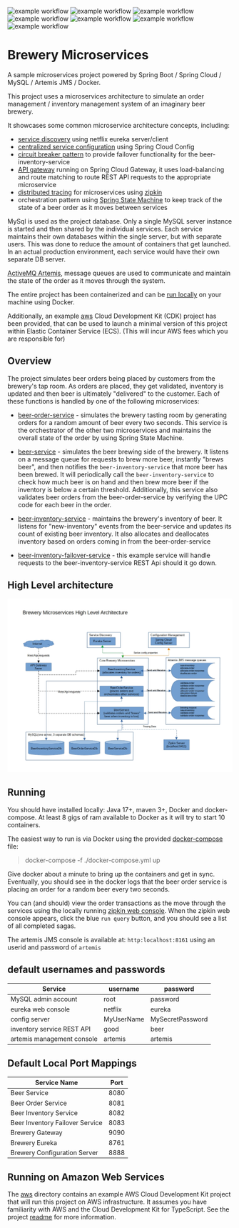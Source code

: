 ![example workflow](https://github.com/strohs/brewery-microservices/actions/workflows/beer-service.yml/badge.svg)
![example workflow](https://github.com/strohs/brewery-microservices/actions/workflows/beer-inventory-service.yml/badge.svg)
![example workflow](https://github.com/strohs/brewery-microservices/actions/workflows/beer-inventory-failover-service.yml/badge.svg)
![example workflow](https://github.com/strohs/brewery-microservices/actions/workflows/beer-order-service.yml/badge.svg)
![example workflow](https://github.com/strohs/brewery-microservices/actions/workflows/brewery-config-server.yml/badge.svg)
![example workflow](https://github.com/strohs/brewery-microservices/actions/workflows/brewery-eureka.yml/badge.svg)
![example workflow](https://github.com/strohs/brewery-microservices/actions/workflows/brewery-gateway.yml/badge.svg)

Brewery Microservices
======================================================================================================================
A sample microservices project powered by Spring Boot / Spring Cloud / MySQL / Artemis JMS / Docker.

This project uses a microservices architecture to simulate an order management / inventory management system of an 
imaginary beer brewery.

It showcases some common microservice architecture concepts, including:

- [service discovery](./brewery-eureka/README.md) using netflix eureka server/client
- [centralized service configuration](./brewery-config-server/README.md) using Spring Cloud Config
- [circuit breaker pattern](https://spring.io/projects/spring-cloud-circuitbreaker) to provide failover functionality for the beer-inventory-service
- [API gateway](./brewery-gateway/README.md) running on Spring Cloud Gateway, it uses load-balancing and route matching to route REST API requests to the appropriate microservice
- [distributed tracing](https://spring.io/projects/spring-cloud-sleuth) for microservices using [zipkin](https://zipkin.io/)
- orchestration pattern using [Spring State Machine](https://spring.io/projects/spring-statemachine) to keep track of the state of a beer order as it moves between services


MySql is used as the project database.  Only a single MySQL server instance is started and then shared by the individual
services. Each service maintains their own databases within the single server, but with separate users. This was done to reduce the 
amount of containers that get launched. In an actual production environment, each service would have their own separate DB server.  

[ActiveMQ Artemis](https://activemq.apache.org/components/artemis/), message queues are used to communicate and maintain the state of the order as it moves through the system.


The entire project has been containerized and can be [run locally](#Running) on your machine using Docker.


Additionally, an example [aws](./aws/README.md) Cloud Development Kit (CDK) project has been provided, that can be used to launch a minimal 
version of this project within Elastic Container Service (ECS). (This will incur AWS fees which you are responsible for)


## Overview
The project simulates beer orders being placed by customers from the brewery's tap room. As orders are placed, they get
validated, inventory is updated and then beer is ultimately "delivered" to the customer. Each of these functions
is handled by one of the following microservices:

- [beer-order-service](./beer-order-service/README.md) - simulates the brewery tasting room by generating orders for a random amount
of beer every two seconds. This service is the orchestrator of the other two microservices and maintains the overall 
state of the order by using Spring State Machine.

- [beer-service](./beer-service/README.md) - simulates the beer brewing side of the brewery. It listens on
a message queue for requests to brew more beer, instantly "brews beer", and then notifies the
`beer-inventory-service` that more beer has been brewed. It will periodically call the `beer-inventory-service` to check
how much beer is on hand and then brew more beer if the inventory is below a certain threshold. 
Additionally, this service also validates beer orders from the beer-order-service by verifying the UPC code for each 
beer in the order.

- [beer-inventory-service](./beer-inventory-service/README.md) - maintains the brewery's inventory of beer. It listens
for "new-inventory" events from the beer-service and updates its count of existing beer inventory. It also allocates
and deallocates inventory based on orders coming in from the beer-order-service

- [beer-inventory-failover-service](./beer-inventory-failover-service/README.md) - this example service will handle
  requests to the beer-inventory-service REST Api should it go down.



## High Level architecture

![architecture](notes/architecture.jpg)


## Running
You should have installed locally: Java 17+, maven 3+, Docker and docker-compose.
At least 8 gigs of ram available to Docker as it will try to start 10 containers.


The easiest way to run is via Docker using the provided [docker-compose](./docker-compose.yml) file:
> docker-compose -f ./docker-compose.yml up


Give docker about a minute to bring up the containers and get in sync.  Eventually, you should see in the docker logs 
that the beer order service is placing an order for a random beer every two seconds.

You can (and should) view the order transactions as the move through the services using the locally running [zipkin web console](http://localhost:9411).
When the zipkin web console appears, click the blue `run query` button, and you should see a list of all completed sagas.

The artemis JMS console is available at: `http:localhost:8161` using an userid and password of `artemis`


## default usernames and passwords
| Service                    | username   | password         |
|----------------------------|------------|------------------|
| MySQL admin account        | root       | password         |
| eureka web console         | netflix    | eureka           |
| config server              | MyUserName | MySecretPassword |
| inventory service REST API | good       | beer             |
| artemis management console | artemis    | artemis          |



## Default Local Port Mappings
| Service Name                    | Port |
|---------------------------------|------|
| Beer Service                    | 8080 |
| Beer Order Service              | 8081 |
| Beer Inventory Service          | 8082 |
| Beer Inventory Failover Service | 8083 |
| Brewery Gateway                 | 9090 |
| Brewery Eureka                  | 8761 |
| Brewery Configuration Server    | 8888 |


## Running on Amazon Web Services
The [aws](./aws) directory contains an example AWS Cloud Development Kit project that will run this project on AWS 
infrastructure. It assumes you have familiarity with AWS and the Cloud Development Kit for TypeScript.
See the project [readme](./aws/README.md) for more information.